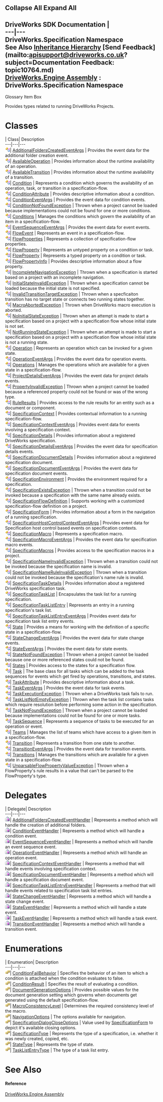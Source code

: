 Collapse All Expand All  
---  
DriveWorks SDK Documentation  |   
---|---  
DriveWorks.Specification Namespace   
See Also [Inheritance Hierarchy](topic10765.md) [Send Feedback](mailto:apisupport@driveworks.co.uk?subject=Documentation Feedback: topic10764.md)  
[DriveWorks.Engine Assembly](topic2156.md) : DriveWorks.Specification Namespace  
---  
  
Glossary Item Box

Provides types related to running DriveWorks Projects. 

# Classes

| Class| Description  
---|---|---  
![Class](dotnetimages/Class.gif)| [AdditionalFoldersCreatedEventArgs](topic10775.md) | Provides the event data for the additional folder creation event.  
![Class](dotnetimages/Class.gif)| [AvailableOperation](topic10787.md) | Provides information about the runtime availability of an operation.  
![Class](dotnetimages/Class.gif)| [AvailableTransition](topic10796.md) | Provides information about the runtime availability of a transition.  
![Class](dotnetimages/Class.gif)| [Condition](topic10804.md) | Represents a condition which governs the availability of an operation, task, or transition in a specification-flow.  
![Class](dotnetimages/Class.gif)| [ConditionAttribute](topic10832.md) | Provides descriptive information about a condition.  
![Class](dotnetimages/Class.gif)| [ConditionEventArgs](topic10843.md) | Provides the event data for condition events.  
![Class](dotnetimages/Class.gif)| [ConditionNotFoundException](topic10854.md) | Thrown when a project cannot be loaded because implementations could not be found for one or more conditions.  
![Class](dotnetimages/Class.gif)| [Conditions](topic10865.md) | Manages the conditions which govern the availability of an item in a specification-flow.  
![Class](dotnetimages/Class.gif)| [EventSequenceEventArgs](topic10886.md) | Provides the event data for event events.  
![Class](dotnetimages/Class.gif)| [FlowEvent](topic10897.md) | Represents an event in a specification-flow.  
![Class](dotnetimages/Class.gif)| [FlowProperties](topic10905.md) | Represents a collection of specification-flow properties.  
![Class](dotnetimages/Class.gif)| [FlowProperty](topic10946.md) | Represents an untyped property on a condition or task.  
![Class](dotnetimages/Class.gif)| [FlowProperty<T>](topic10978.md) | Represents a typed property on a condition or task.  
![Class](dotnetimages/Class.gif)| [FlowPropertyInfo](topic10992.md) | Provides descriptive information about a flow property.  
![Class](dotnetimages/Class.gif)| [IncompleteNavigationException](topic11007.md) | Thrown when a specification is started based on a project with an incomplete navigation.  
![Class](dotnetimages/Class.gif)| [InitialStateInvalidException](topic11018.md) | Thrown when a specification cannot be loaded because the initial state is not specified.  
![Class](dotnetimages/Class.gif)| [InvalidTransitionTargetException](topic11027.md) | Thrown when a specficaiton transition has no target state or connects two running states together.  
![Class](dotnetimages/Class.gif)| [MacroAbortedException](topic11038.md) | Thrown when DriveWorks macro execution is aborted.  
![Class](dotnetimages/Class.gif)| [NoInitialStateException](topic11048.md) | Thrown when an attempt is made to start a specification based on a project with a specification flow whose initial state is not set.  
![Class](dotnetimages/Class.gif)| [NotRunningStateException](topic11058.md) | Thrown when an attempt is made to start a specification based on a project with a specification flow whose initial state is not a running state.  
![Class](dotnetimages/Class.gif)| [Operation](topic11068.md) | Represents an operation which can be invoked for a given state.  
![Class](dotnetimages/Class.gif)| [OperationEventArgs](topic11084.md) | Provides the event data for operation events.  
![Class](dotnetimages/Class.gif)| [Operations](topic11095.md) | Manages the operations which are available for a given state in a specification-flow.  
![Class](dotnetimages/Class.gif)| [ProjectDetailsEventArgs](topic11112.md) | Provides the event data for project details events.  
![Class](dotnetimages/Class.gif)| [PropertyInvalidException](topic11123.md) | Thrown when a project cannot be loaded because a referenced property could not be found or was of the wrong type.  
![Class](dotnetimages/Class.gif)| [RuleResults](topic11136.md) | Provides access to the rule results for an entity such as a document or component.  
![Class](dotnetimages/Class.gif)| [SpecificationContext](topic11149.md) | Provides contextual information to a running specification-flow.  
![Class](dotnetimages/Class.gif)| [SpecificationContextEventArgs](topic11284.md) | Provides event data for events involving a specification context.  
![Class](dotnetimages/Class.gif)| [SpecificationDetails](topic11292.md) | Provides information about a registered DriveWorks specification.  
![Class](dotnetimages/Class.gif)| [SpecificationDetailsEventArgs](topic11322.md) | Provides the event data for specification details events.  
![Class](dotnetimages/Class.gif)| [SpecificationDocumentDetails](topic11333.md) | Provides information about a registered specification document.  
![Class](dotnetimages/Class.gif)| [SpecificationDocumentEventArgs](topic11344.md) | Provides the event data for specification document events.  
![Class](dotnetimages/Class.gif)| [SpecificationEnvironment](topic11355.md) | Provides the environment required for a specification.  
![Class](dotnetimages/Class.gif)| [SpecificationExistsException](topic11376.md) | Thrown when a transition could not be invoked because a specification with the same name already exists.  
![Class](dotnetimages/Class.gif)| [SpecificationFlowDefinition](topic11387.md) | Supports working with a customized specification-flow definition on a project.  
![Class](dotnetimages/Class.gif)| [SpecificationForm](topic11402.md) | Provides information about a form in the navigation of a running specification.  
![Class](dotnetimages/Class.gif)| [SpecificationHostControlContextEventArgs](topic11418.md) | Provides event data for Specification host control based events on specification contexts.  
![Class](dotnetimages/Class.gif)| [SpecificationMacro](topic11429.md) | Represents a specification macro.  
![Class](dotnetimages/Class.gif)| [SpecificationMacroEventArgs](topic11456.md) | Provides the event data for specification macro events.  
![Class](dotnetimages/Class.gif)| [SpecificationMacros](topic11467.md) | Provides access to the specification macros in a project.  
![Class](dotnetimages/Class.gif)| [SpecificationNameInvalidException](topic11488.md) | Thrown when a transition could not be invoked because the specification name is invalid.  
![Class](dotnetimages/Class.gif)| [SpecificationNameRuleInvalidException](topic11499.md) | Thrown when a transition could not be invoked because the specification's name rule is invalid.  
![Class](dotnetimages/Class.gif)| [SpecificationTaskDetails](topic11510.md) | Provides information about a registered DriveWorks specification task.  
![Class](dotnetimages/Class.gif)| [SpecificationTaskList](topic11525.md) | Encapsulates the task list for a running specification.  
![Class](dotnetimages/Class.gif)| [SpecificationTaskListEntry](topic11537.md) | Represents an entry in a running specification's task list.  
![Class](dotnetimages/Class.gif)| [SpecificationTaskListEntryEventArgs](topic11548.md) | Provides event data for specification task list entry events.  
![Class](dotnetimages/Class.gif)| [State](topic11559.md) | Provides a means for working with the definition of a specific state in a specification-flow.  
![Class](dotnetimages/Class.gif)| [StateChangeEventArgs](topic11578.md) | Provides the event data for state change events.  
![Class](dotnetimages/Class.gif)| [StateEventArgs](topic11590.md) | Provides the event data for state events.  
![Class](dotnetimages/Class.gif)| [StateNotFoundException](topic11601.md) | Thrown when a project cannot be loaded because one or more referenced states could not be found.  
![Class](dotnetimages/Class.gif)| [States](topic11612.md) | Provides access to the states for a specification flow.  
![Class](dotnetimages/Class.gif)| [Task](topic11629.md) | The base class for all tasks which can be added to the task sequences for events which get fired by operations, transitions, and states.  
![Class](dotnetimages/Class.gif)| [TaskAttribute](topic11659.md) | Provides descriptive information about a task.  
![Class](dotnetimages/Class.gif)| [TaskEventArgs](topic11672.md) | Provides the event data for task events.  
![Class](dotnetimages/Class.gif)| [TaskExecutionException](topic11683.md) | Thrown when a DriveWorks task fails to run.  
![Class](dotnetimages/Class.gif)| [TaskListNotEmptyException](topic11691.md) | Thrown when the task list contains tasks which require resolution before performing some action in the specification.  
![Class](dotnetimages/Class.gif)| [TaskNotFoundException](topic11702.md) | Thrown when a project cannot be loaded because implementations could not be found for one or more tasks.  
![Class](dotnetimages/Class.gif)| [TaskSequence](topic11713.md) | Represents a sequence of tasks to be executed for an operation or event.  
![Class](dotnetimages/Class.gif)| [Teams](topic11737.md) | Manages the list of teams which have access to a given item in a specification-flow.  
![Class](dotnetimages/Class.gif)| [Transition](topic11757.md) | Represents a transition from one state to another.  
![Class](dotnetimages/Class.gif)| [TransitionEventArgs](topic11776.md) | Provides the event data for transition events.  
![Class](dotnetimages/Class.gif)| [Transitions](topic11787.md) | Manages the transitions which are available for a given state in a specification-flow.  
![Class](dotnetimages/Class.gif)| [UnparsableFlowPropertyValueException](topic11805.md) | Thrown when a FlowProperty's rule results in a value that can't be parsed to the FlowProperty's type.  
  
# Delegates

| Delegate| Description  
---|---|---  
![Delegate](dotnetimages/Delegate.gif)| [AdditionalFoldersCreatedEventHandler](topic11817.md) | Represents a method which will handle the creation of additional folders.  
![Delegate](dotnetimages/Delegate.gif)| [ConditionEventHandler](topic11818.md) | Represents a method which will handle a condition event.  
![Delegate](dotnetimages/Delegate.gif)| [EventSequenceEventHandler](topic11819.md) | Represents a method which will handle an event sequence event.  
![Delegate](dotnetimages/Delegate.gif)| [OperationEventHandler](topic11820.md) | Represents a method which will handle an operation event.  
![Delegate](dotnetimages/Delegate.gif)| [SpecificationContextEventHandler](topic11821.md) | Represents a method that will handle events involving specification context.  
![Delegate](dotnetimages/Delegate.gif)| [SpecificationDocumentEventHandler](topic11822.md) | Represents a method which will handle a specification document event.  
![Delegate](dotnetimages/Delegate.gif)| [SpecificationTaskListEntryEventHandler](topic11823.md) | Represents a method that will handle events related to specification task list entries.  
![Delegate](dotnetimages/Delegate.gif)| [StateChangeEventHandler](topic11824.md) | Represents a method which will handle a state change event.  
![Delegate](dotnetimages/Delegate.gif)| [StateEventHandler](topic11825.md) | Represents a method which will handle a state event.  
![Delegate](dotnetimages/Delegate.gif)| [TaskEventHandler](topic11826.md) | Represents a method which will handle a task event.  
![Delegate](dotnetimages/Delegate.gif)| [TransitionEventHandler](topic11827.md) | Represents a method which will handle a transition event.  
  
# Enumerations

| Enumeration| Description  
---|---|---  
![Enumeration](dotnetimages/Enumeration.gif)| [ConditionFailBehavior](topic10766.md) | Specifies the behavior of an item to which a condition is attached when the condition evaluates to false.  
![Enumeration](dotnetimages/Enumeration.gif)| [ConditionResult](topic10767.md) | Specifies the result of evaluating a condition.  
![Enumeration](dotnetimages/Enumeration.gif)| [DocumentGenerationOptions](topic10768.md) | Provides possible values for the document generation setting which governs when documents get generated using the default specification-flow.  
![Enumeration](dotnetimages/Enumeration.gif)| [MacroConsistencyLevel](topic10769.md) | Determines the required consistency level of the macro.  
![Enumeration](dotnetimages/Enumeration.gif)| [NavigationOptions](topic10770.md) | The options available for navigation.  
![Enumeration](dotnetimages/Enumeration.gif)| [SpecificationDialogCloseOptions](topic10771.md) | Value used by [SpecificationForm](topic11402.md) to depict it's available closing options.  
![Enumeration](dotnetimages/Enumeration.gif)| [SpecificationType](topic10772.md) | Represents the type of a specification, i.e. whether it was newly created, copied, etc.  
![Enumeration](dotnetimages/Enumeration.gif)| [StateType](topic10773.md) | Represents the type of state.  
![Enumeration](dotnetimages/Enumeration.gif)| [TaskListEntryType](topic10774.md) | The type of a task list entry.  
  
# See Also

#### Reference

[DriveWorks.Engine Assembly](topic2156.md)


